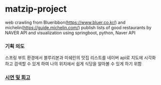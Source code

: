 # matzip-project
web crawling from Blueribbon(https://www.bluer.co.kr/) and michelin(https://guide.michelin.com/)
publish lists of good restaurants by NAVER API and visualization
using springboot, python, Naver API 



### 기획 의도
스프링 부트 환경에서 블루리본과 미쉐린의 맛집 리스트를 네이버 api로 지도에 시각화하고 
검색할 수 있게 하여 나의 위치에서 쉽게 식당을 알아볼 수 있게 하기 위함

### [시연 및 회고](https://docs.google.com/presentation/d/18KG_xwVRZdN6SuwfYwBz2A8g2gCdQFQuJPEhhZzmsKg/edit?usp=sharing)
 
 
